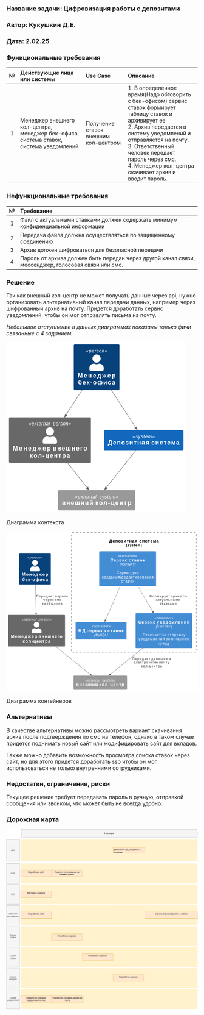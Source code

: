 ### <a name="_b7urdng99y53"></a>**Название задачи: Цифровизация работы с депозитами** 
### <a name="_hjk0fkfyohdk"></a>**Автор: Кукушкин Д.Е.**
### <a name="_uanumrh8zrui"></a>**Дата: 2.02.25**

### <a name="_3bfxc9a45514"></a>**Функциональные требования**

|**№**|**Действующие лица или системы**|**Use Case**|**Описание**|
| :-: | :- | :- | :- |
|1 |Менеджер внешнего кол-центра, менеджер бек-офиса, система ставок, система уведомлений|Получение ставок внешним кол-центром|1. В определенное время(Надо обговорить с бек-офисом) сервис ставок формирует таблицу ставок и архивирует ее <br/>2. Архив передается в систему уведомлений и отправляется на почту. <br/>3. Ответственный человек передает пароль через смс. <br/>4. Менеджер кол-центра скачивает архив и вводит пароль.|


### <a name="_u8xz25hbrgql"></a>**Нефункциональные требования**

|**№**|**Требование**|
| :-: | :- |
|1| Файл с актуальными ставками должен содержать минимум конфиденциальной информации |
|2| Передача файла должна осуществляться по защищенному соединению |
|3| Архив должен шифроваться для безопасной передачи |
|4| Пароль от архива должен быть передан через другой канал связи, мессенджер, голосовая связи или смс. |

### <a name="_qmphm5d6rvi3"></a>**Решение**
Так как внешний кол-центр не может получать данные через api, нужно организовать альтернативный канал передачи данных, например через шифрованный архив на почту.
Придется доработать сервис уведомлений, чтобы он мог отправлять письма на почту.

_Небольшое отступление в данных диаграммах показаны только фичи связанные с 4 заданием._

![Диаграмма контекста](context.png)

Диаграмма контекста

![Диаграмма контейнеров](container.png)

Диаграмма контейнеров


### <a name="_bjrr7veeh80c"></a>**Альтернативы**

В качестве альтернативы можно рассмотреть вариант скачивания архив после подтверждения по смс на телефон, однако в таком случае придется поднимать новый сайт или модифицировать сайт для вкладов.

Также можно добавить возможность просмотра списка ставок через сайт, но для этого придется доработать sso чтобы он мог использоваться не только внутренними сотрудниками.

### <a name="_bjrr7veeh80c"></a>**Недостатки, ограничения, риски**

Текущее решение требует передавать пароль в ручную, отправкой сообщения или звонком, что может быть не всегда удобно.

### <a name="_bjrr7veeh80c"></a>**Дорожная карта**

![Дорожная карта](roadmap.png)